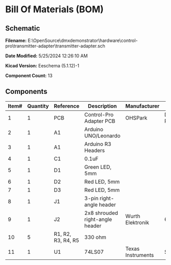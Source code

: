 
# Bill Of Materials (BOM)

## Schematic

**Filename:** E:\OpenSource\dmxdemonstrator\hardware\control-pro\transmitter-adapter\transmitter-adapter.sch

**Date Modified:** 5/25/2024 12:26:10 AM

**Kicad Version:** Eeschema (5.1.12)-1

**Component Count:** 13

## Components

Item#|Quantity|Reference|Description|Manufacturer|Part Number|Datasheet|Notes
-----|--------|---------|-----------|------------|-----------|---------|-----
1|1|PCB|Control-Pro Adapter PCB|OHSPark|DMX-CPAD, Rev 1.3||[Order](https://oshpark.com/shared_projects/xCkM6ON9)|
2|1|A1|Arduino UNO/Leonardo|||[Data Sheet](https://www.arduino.cc/en/Main/arduinoBoardUno)|
3|1|A1|Arduino R3 Headers|||[Data Sheet](https://www.arduino.cc/en/Main/arduinoBoardUno)|
4|1|C1|0.1uF||||
5|1|D1|Green LED, 5mm||||
6|1|D2|Red LED, 5mm||||
7|1|D3|Red LED, 5mm||||
8|1|J1|3-pin right-angle header||||
9|1|J2|2x8 shrouded right-angle header|Wurth Elektronik|61201621721|[Data Sheet](https://www.we-online.com/components/products/datasheet/61201621721.pdf)|
10|5|R1, R2, R3, R4, R5|330 ohm||||
11|1|U1|74LS07|Texas Instruments|SN74LS07N|[Data Sheet](https://www.ti.com/lit/gpn/sn74ls07)|
<!--BOMROW-->

